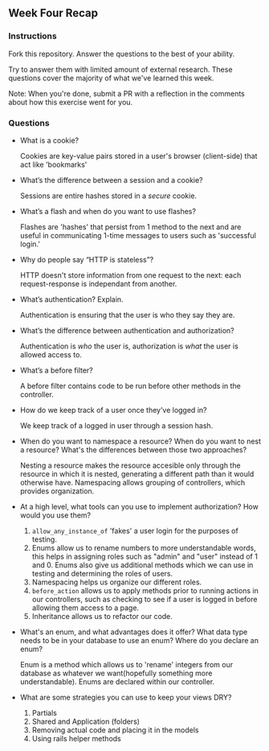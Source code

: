 ## Week Four Recap

### Instructions
Fork this repository. Answer the questions to the best of your ability.

Try to answer them with limited amount of external research. These questions cover the majority of what we've learned this week.

Note: When you're done, submit a PR with a reflection in the comments about how this exercise went for you.

### Questions

* What is a cookie?

	Cookies are key-value pairs stored in a user's browser (client-side) that act like 'bookmarks'
	
* What’s the difference between a session and a cookie?

	Sessions are entire hashes stored in a *secure* cookie.
	
* What’s a flash and when do you want to use flashes?

	Flashes are 'hashes' that persist from 1 method to the next and are useful in communicating 1-time messages to users such as 'successful login.'
	
* Why do people say “HTTP is stateless”?

	HTTP doesn't store information from one request to the next: each request-response is independant from another.
	
* What’s authentication? Explain.

	Authentication is ensuring that the user is who they say they are.
	
* What’s the difference between authentication and authorization?

	Authentication is *who* the user is, authorization is *what* the user is allowed access to.
	
* What’s a before filter?

	A before filter contains code to be run before other methods in the controller.
	
* How do we keep track of a user once they’ve logged in?

	We keep track of a logged in user through a session hash.
	
* When do you want to namespace a resource? When do you want to nest a resource? What's the differences between those two approaches?

	Nesting a resource makes the resource accesible only through the resource in which it is nested, generating a different path than it would otherwise have. Namespacing allows grouping of controllers, which provides organization.
	
* At a high level, what tools can you use to implement authorization? How would you use them?

	1. `allow_any_instance_of` 'fakes' a user login for the purposes of testing.
	2. Enums allow us to rename numbers to more understandable words, this helps in assigning roles such as "admin" and "user" instead of 1 and 0. Enums also give us additional methods which we can use in testing and determining the roles of users.
	3. Namespacing helps us organize our different roles.
	4. `before_action` allows us to apply methods prior to running actions in our controllers, such as checking to see if a user is logged in before allowing them access to a page.
	5. Inheritance allows us to refactor our code.

* What's an enum, and what advantages does it offer? What data type needs to be in your database to use an enum? Where do you declare an enum?

	Enum is a method which allows us to 'rename' integers from our database as whatever we want(hopefully something more understandable). Enums are declared within our controller.
	
* What are some strategies you can use to keep your views DRY?

	1. Partials
	2. Shared and Application (folders)
	3. Removing actual code and placing it in the models
	4. Using rails helper methods
